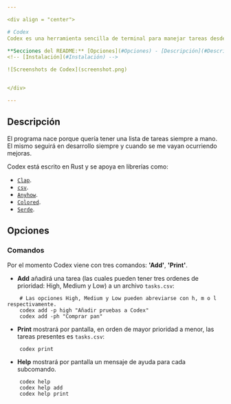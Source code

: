 ```yaml
---

<div align = "center">

# Codex
Codex es una herramienta sencilla de terminal para manejar tareas desde la consola. 

**Secciones del README:** [Opciones](#Opciones) - [Descripción](#Descripción) - 
<!-- [Instalación](#Instalación) -->

![Screenshots de Codex](screenshot.png)


</div>

---
```


## Descripción
El programa nace porque quería tener una lista de tareas siempre a mano. El mismo seguirá en desarrollo siempre y cuando se me vayan ocurriendo mejoras.

Codex está escrito en Rust y se apoya en librerías como:
- [`Clap`](https://docs.rs/clap/latest/clap/).
- [`csv`](https://docs.rs/csv/latest/csv/).
- [`Anyhow`](https://docs.rs/anyhow/latest/anyhow/).
- [`Colored`](https://docs.rs/colored/latest/colored/).
- [`Serde`](https://docs.rs/serde/latest/serde/).

## Opciones
### Comandos
Por el momento Codex viene con tres comandos: **'Add'**, **'Print'**.

- **Add** añadirá una tarea (las cuales pueden tener tres ordenes de prioridad: High, Medium y Low) a un archivo `tasks.csv`:
``` fish
    # Las opciones High, Medium y Low pueden abreviarse con h, m o l respectivamente.
    codex add -p high "Añadir pruebas a Codex"
    codex add -ph "Comprar pan" 
```
- **Print** mostrará por pantalla, en orden de mayor prioridad a menor, las tareas presentes es `tasks.csv`: 
``` fish
    codex print
```
- **Help** mostrará por pantalla un mensaje de ayuda para cada subcomando.
``` fish
    codex help 
    codex help add 
    codex help print
```

<!-- ## Instalación -->
<!-- ### Cargo -->
<!-- Si ya tenés instalado y configurado Rust, podés instalarlo usando: -->
<!-- ``` -->
<!-- cargo install codex -->
<!-- ``` -->
